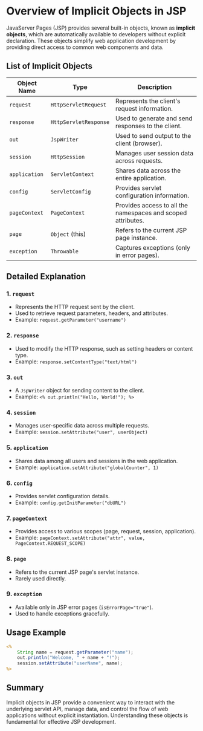# Overview of Implicit Objects in JSP

JavaServer Pages (JSP) provides several built-in objects, known as **implicit objects**, which are automatically available to developers without explicit declaration. These objects simplify web application development by providing direct access to common web components and data.

## List of Implicit Objects

| Object Name   | Type                        | Description                                      |
|---------------|-----------------------------|--------------------------------------------------|
| `request`     | `HttpServletRequest`        | Represents the client's request information.      |
| `response`    | `HttpServletResponse`       | Used to generate and send responses to the client.|
| `out`         | `JspWriter`                 | Used to send output to the client (browser).      |
| `session`     | `HttpSession`               | Manages user session data across requests.        |
| `application` | `ServletContext`            | Shares data across the entire application.        |
| `config`      | `ServletConfig`             | Provides servlet configuration information.       |
| `pageContext` | `PageContext`               | Provides access to all the namespaces and scoped attributes. |
| `page`        | `Object` (this)             | Refers to the current JSP page instance.          |
| `exception`   | `Throwable`                 | Captures exceptions (only in error pages).        |

## Detailed Explanation

### 1. `request`

- Represents the HTTP request sent by the client.
- Used to retrieve request parameters, headers, and attributes.
- Example: `request.getParameter("username")`

### 2. `response`

- Used to modify the HTTP response, such as setting headers or content type.
- Example: `response.setContentType("text/html")`

### 3. `out`

- A `JspWriter` object for sending content to the client.
- Example: `<% out.println("Hello, World!"); %>`

### 4. `session`

- Manages user-specific data across multiple requests.
- Example: `session.setAttribute("user", userObject)`

### 5. `application`

- Shares data among all users and sessions in the web application.
- Example: `application.setAttribute("globalCounter", 1)`

### 6. `config`

- Provides servlet configuration details.
- Example: `config.getInitParameter("dbURL")`

### 7. `pageContext`

- Provides access to various scopes (page, request, session, application).
- Example: `pageContext.setAttribute("attr", value, PageContext.REQUEST_SCOPE)`

### 8. `page`

- Refers to the current JSP page's servlet instance.
- Rarely used directly.

### 9. `exception`

- Available only in JSP error pages (`isErrorPage="true"`).
- Used to handle exceptions gracefully.

## Usage Example

```jsp
<%
    String name = request.getParameter("name");
    out.println("Welcome, " + name + "!");
    session.setAttribute("userName", name);
%>
```

## Summary

Implicit objects in JSP provide a convenient way to interact with the underlying servlet API, manage data, and control the flow of web applications without explicit instantiation. Understanding these objects is fundamental for effective JSP development.
